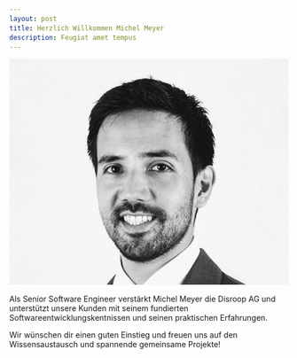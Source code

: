 ```yaml
---
layout: post
title: Herzlich Willkommen Michel Meyer
description: Feugiat amet tempus
---
```


![test image](assets/images/Michel_Meyer.jpg)

Als Senior Software Engineer verstärkt Michel Meyer die Disroop AG und unterstützt unsere Kunden
mit seinem fundierten Softwareentwicklungskentnissen und seinen praktischen Erfahrungen.

Wir wünschen dir einen guten Einstieg und freuen uns auf den Wissensaustausch und spannende gemeinsame Projekte!
